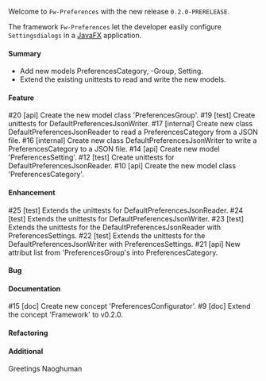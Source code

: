 Welcome to `Fw-Preferences` with the new release `0.2.0-PRERELEASE`.

The framework `Fw-Preferences` let the developer easily configure `Settingsdialogs` 
in a [JavaFX] application.



#### Summary
* Add new models PreferencesCategory, -Group, Setting.
* Extend the existing unittests to read and write the new models.



#### Feature
#20 [api] Create the new model class 'PreferencesGroup'.
#19 [test] Create unittests for DefaultPreferencesJsonWriter.
#17 [internal] Create new class DefaultPreferencesJsonReader to read a PreferencesCategory from a JSON file.
#16 [internal] Create new class DefaultPreferencesJsonWriter to write a PreferencesCategory to a JSON file.
#14 [api] Create new model 'PreferencesSetting'.
#12 [test] Create unittests for DefaultPreferencesJsonReader.
#10 [api] Create the new model class 'PreferencesCategory'.



#### Enhancement
#25 [test] Extends the unittests for DefaultPreferencesJsonReader.
#24 [test] Extends the unittests for DefaultPreferencesJsonWriter.
#23 [test] Extends the unittests for the DefaultPreferencesJsonReader with PreferencesSettings.
#22 [test] Extends the unittests for the DefaultPreferencesJsonWriter with PreferencesSettings.
#21 [api] New attribut list from 'PreferencesGroup's into PreferencesCategory.



#### Bug



#### Documentation
#15 [doc] Create new concept 'PreferencesConfigurator'.
#9 [doc] Extend the concept 'Framework' to v0.2.0.



#### Refactoring



#### Additional



Greetings
Naoghuman



[//]: # (Issues which will be integrated in this release)



[//]: # (Links)
[JavaFX]:http://docs.oracle.com/javase/8/javase-clienttechnologies.htm
[Maven]:http://maven.apache.org/
[NetBeans]:https://netbeans.org/
